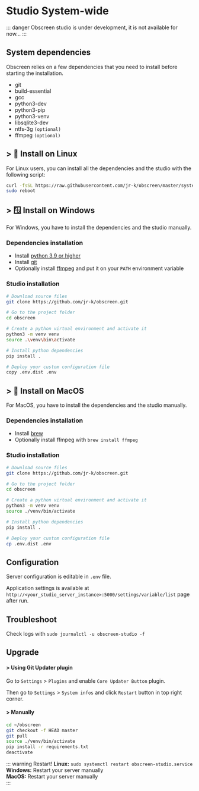 # Studio System-wide

::: danger
Obscreen studio is under development, it is not available for now...
:::

## System dependencies

Obscreen relies on a few dependencies that you need to install before starting the installation.

- git 
- build-essential
- gcc
- python3-dev 
- python3-pip 
- python3-venv 
- libsqlite3-dev 
- ntfs-3g `(optional)`
- ffmpeg `(optional)`

## > 🐧 Install on Linux

For Linux users, you can install all the dependencies and the studio with the following script:

```bash
curl -fsSL https://raw.githubusercontent.com/jr-k/obscreen/master/system/install-studio.sh -o /tmp/install-server-studio.sh && chmod +x /tmp/install-server-studio.sh && sudo /bin/bash /tmp/install-server-studio.sh $USER $HOME
sudo reboot
```

## > 🪟 Install on Windows

For Windows, you have to install the dependencies and the studio manually.

### Dependencies installation

- Install [python 3.9 or higher](https://www.python.org/downloads/windows/)
- Install [git](https://git-scm.com/download/win)
- Optionally install [ffmpeg](https://github.com/BtbN/FFmpeg-Builds/releases/download/latest/ffmpeg-master-latest-win64-gpl.zip) and put it on your `PATH` environment variable


### Studio installation

```bash
# Download source files
git clone https://github.com/jr-k/obscreen.git

# Go to the project folder
cd obscreen

# Create a python virtual environment and activate it
python3 -m venv venv
source .\venv\bin\activate

# Install python dependencies
pip install .

# Deploy your custom configuration file
copy .env.dist .env
```

## > 🍏 Install on MacOS

For MacOS, you have to install the dependencies and the studio manually.

### Dependencies installation

- Install [brew](https://brew.sh/)
- Optionally install ffmpeg with `brew install ffmpeg`

### Studio installation

```bash
# Download source files
git clone https://github.com/jr-k/obscreen.git

# Go to the project folder
cd obscreen

# Create a python virtual environment and activate it
python3 -m venv venv
source ./venv/bin/activate

# Install python dependencies
pip install .

# Deploy your custom configuration file
cp .env.dist .env
```

## Configuration

Server configuration is editable in `.env` file.

Application settings is available at `http://<your_studio_server_instance>:5000/settings/variable/list` page after run.


## Troubleshoot

Check logs with `sudo journalctl -u obscreen-studio -f` 

## Upgrade


#### > Using Git Updater plugin

Go to `Settings` > `Plugins` and enable `Core Updater Button` plugin.

Then go to `Settings` > `System infos` and click `Restart` button in top right corner.

#### > Manually
```bash
cd ~/obscreen
git checkout -f HEAD master
git pull
source ./venv/bin/activate
pip install -r requirements.txt
deactivate
```
::: warning Restart!
**Linux:** `sudo systemctl restart obscreen-studio.service`<br />
**Windows:** Restart your server manually<br />
**MacOS:** Restart your server manually<br />
:::